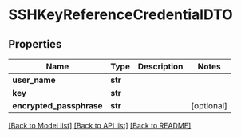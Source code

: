 # SSHKeyReferenceCredentialDTO

## Properties
Name | Type | Description | Notes
------------ | ------------- | ------------- | -------------
**user_name** | **str** |  | 
**key** | **str** |  | 
**encrypted_passphrase** | **str** |  | [optional] 

[[Back to Model list]](../README.md#documentation-for-models) [[Back to API list]](../README.md#documentation-for-api-endpoints) [[Back to README]](../README.md)

